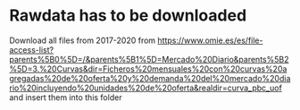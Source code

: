 # Rawdata has to be downloaded
Download all files from 2017-2020 from
https://www.omie.es/es/file-access-list?parents%5B0%5D=/&parents%5B1%5D=Mercado%20Diario&parents%5B2%5D=3.%20Curvas&dir=Ficheros%20mensuales%20con%20curvas%20agregadas%20de%20oferta%20y%20demanda%20del%20mercado%20diario%20incluyendo%20unidades%20de%20oferta&realdir=curva_pbc_uof
and insert them into this folder
